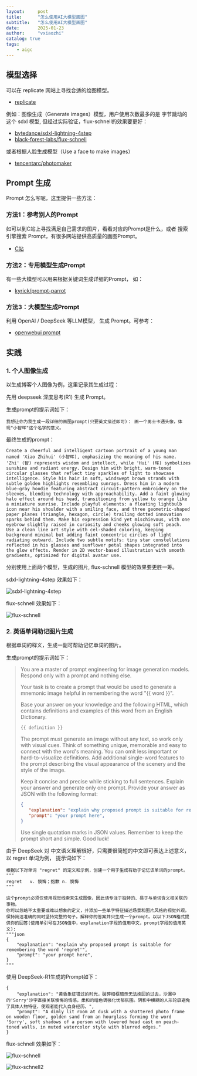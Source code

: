 ```yaml
---
layout:     post
title:      "怎么使用AI大模型画图"
subtitle:   "怎么使用AI大模型画图"
date:       2025-01-23
author:     "vxiaozhi"
catalog: true
tags:
    - aigc
---
```


## 模型选择

可以在 replicate 网站上寻找合适的绘图模型。 

-  [replicate](https://replicate.com/explore)

例如：图像生成（Generate images）模型，用户使用次数最多的是 字节跳动的这个 sdxl 模型, 但经过实际验证，flux-schnell的效果要更好：

- [bytedance/sdxl-lightning-4step](https://replicate.com/bytedance/sdxl-lightning-4step)
- [black-forest-labs/flux-schnell](https://replicate.com/black-forest-labs/flux-schnell)

或者根据人脸生成模型（Use a face to make images）

- [tencentarc/photomaker](https://replicate.com/tencentarc/photomaker)

## Prompt 生成

Prompt 怎么写呢，这里提供一些方法：

### 方法1：参考别人的Prompt

如可以到C站上寻找满足自己需求的图片，看看对应的Prompt是什么，或者 搜索引擎搜索 Prompt，有很多网站提供高质量的画图Prompt。

- [C站](https://civitai.com/)

### 方法2：专用模型生成Prompt

有一些大模型可以用来根据关键词生成详细的Prompt， 如：

- [kyrick/prompt-parrot](https://replicate.com/kyrick/prompt-parrot)

### 方法3：大模型生成Prompt

利用 OpenAI / DeepSeek 等LLM模型， 生成 Prompt。可参考：

- [openwebui prompt](https://openwebui.com/models/?query=prompt)

## 实践

### 1. 个人图像生成

以生成博客个人图像为例，这里记录其生成过程：

先用 deepseek 深度思考(R1) 生成 Prompt。

生成prompt的提示词如下：

```
我想让你为我生成一段详细的画图prompt(只要英文描述即可)： 画一个男士卡通头像，体现"小智晖"这个名字的意义。
```
最终生成的prompt：

```
Create a cheerful and intelligent cartoon portrait of a young man named 'Xiao Zhihui' (小智晖), emphasizing the meaning of his name. 'Zhi' (智) represents wisdom and intellect, while 'Hui' (晖) symbolizes sunshine and radiant energy. Design him with bright, warm-toned circular glasses that reflect tiny sparkles of light to showcase intelligence. Style his hair in soft, windswept brown strands with subtle golden highlights resembling sunrays. Dress him in a modern blue-gray hoodie featuring abstract circuit-pattern embroidery on the sleeves, blending technology with approachability. Add a faint glowing halo effect around his head, transitioning from yellow to orange like a miniature sunrise. Include playful elements: a floating lightbulb icon near his shoulder with a smiling face, and three geometric-shaped paper planes (triangle, hexagon, circle) trailing dotted innovation sparks behind them. Make his expression kind yet mischievous, with one eyebrow slightly raised in curiosity and cheeks glowing soft peach. Use a clean line art style with cel-shaded coloring, keeping background minimal but adding faint concentric circles of light radiating outward. Include two subtle motifs: tiny star constellations reflected in his glasses and sunflower petal shapes integrated into the glow effects. Render in 2D vector-based illustration with smooth gradients, optimized for digital avatar use.
```
分别使用上面两个模型，生成的图片, flux-schnell 模型的效果要更胜一筹。

sdxl-lightning-4step 效果如下：

![sdxl-lightning-4step](/imgs/vxiaozhi-sdxl-lightning-4step.png)


flux-schnell 效果如下：

![flux-schnell](/imgs/vxiaozhi-flux-schnell.webp)

### 2. 英语单词助记图片生成

根据单词的释义，生成一副可帮助记忆单词的图片。

生成prompt的提示词如下：

>You are a master of prompt engineering for image generation models. Respond only with a prompt and nothing else.
>
>Your task is to create a prompt that would be used to generate a mnemonic image helpful in remembering the word "{{ word }}".
>
>Base your answer on your knowledge and the following HTML, which contains definitions and examples of this word from an English Dictionary.
>```html
>{{ definition }}
>```
>
>The prompt must generate an image without any text, so work only with visual cues. Think of something unique, memorable and easy to connect with the word's meaning. You can omit less important or hard-to-visualize definitions. Add additional single-word features to the prompt describing the visual appearance of the scenery and the style of the image. 
>
>Keep it concise and precise while sticking to full sentences. Explain your answer and generate only one prompt. Provide your answer as JSON with the following format:
>```json
>{
>    "explanation": "explain why proposed prompt is suitable for remembering the word '{{ word }}'",
>    "prompt": "your prompt here",
>}
>```
>Use single quotation marks in JSON values. Remember to keep the prompt short and simple. Good luck!

由于 DeepSeek 对 中文语义理解很好，只需要很简短的中文即可表达上述意义，以 regret 单词为例， 提示词如下：

```
根据以下对单词 "regret" 的定义和示例，创建一个用于生成有助于记忆该单词的prompt。
"""
regret	 v. 懊悔；抱歉 n. 懊悔
"""

这个prompt必须仅使用视觉线索来生成图像，因此请专注于独特的、易于与单词含义相关联的事物。
你可以忽略不太重要或难以想象的定义，并添加一些单字特征描述场景和图片风格的视觉外观。保持简洁准确的同时坚持完整的句子。解释你的答案并只生成一个prompt。以以下JSON格式提供你的回答(使用单引号在JSON值中，explanation字段的值用中文，prompt字段的值用英文):
"""json
{
    "explanation": "explain why proposed prompt is suitable for remembering the word 'regret'",
    "prompt": "your prompt here",
}
"""

```

使用 DeepSeek-R1生成的Prompt如下：

```
{
    "explanation": "黄昏象征错过的时光，破碎相框暗示无法挽回的过去，沙漏中的'Sorry'沙字直接关联懊悔的情感，柔和的暗色调强化忧郁氛围。阴影中模糊的人形轮廓避免了具体人物特征，使观者能代入自身经历。",
    "prompt": "A dimly lit room at dusk with a shattered photo frame on wooden floor, golden sand from an hourglass forming the word 'Sorry', soft shadows of a person with lowered head cast on peach-toned walls, in muted watercolor style with blurred edges."
}
```

flux-schnell 效果如下：

![flux-schnell](/imgs/word-regret.png)

![flux-schnell2](/imgs/word-regret-2.png)



